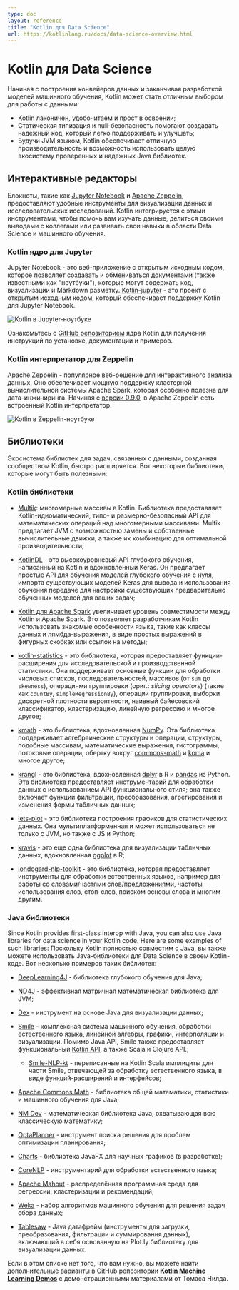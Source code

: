 ```yaml
---
type: doc
layout: reference
title: "Kotlin для Data Science"
url: https://kotlinlang.ru/docs/data-science-overview.html
---
```

      
<!-- При переводе статьи оригинальная версия была от 06 December 2021 -->

<!-- # Kotlin for data science -->
# Kotlin для Data Science

<!-- From building data pipelines to productionizing machine learning models, Kotlin can be a great choice for 
working with data: -->
Начиная с построения конвейеров данных и заканчивая разработкой моделей машинного обучения, Kotlin может стать отличным
выбором для работы с данными:

<!-- * Kotlin is concise, readable, and easy to learn.
* Static typing and null safety help create reliable, maintainable code that is easy to troubleshoot. 
* Being a JVM language, Kotlin gives you great performance and an ability to leverage an entire ecosystem 
of tried and true Java libraries. -->

* Kotlin лаконичен, удобочитаем и прост в освоении;
* Статическая типизация и null-безопасность помогают создавать надежный код, который легко поддерживать и улучшать;
* Будучи JVM языком, Kotlin обеспечивает отличную производительность и возможность использовать целую экосистему
проверенных и надежных Java библиотек.

<a name="interactive-editors"></a>

<!-- ## Interactive editors -->
## Интерактивные редакторы

<!-- Notebooks such as [Jupyter Notebook](https://jupyter.org/) and [Apache Zeppelin](https://zeppelin.apache.org/) provide 
convenient tools for data visualization and exploratory research.
Kotlin integrates with these tools to help you explore data, share your findings with 
colleagues, or build up your data science and machine learning skills. -->
Блокноты, такие как [Jupyter Notebook](https://jupyter.org/) и [Apache Zeppelin](https://zeppelin.apache.org/),
предоставляют удобные инструменты для визуализации данных и исследовательских исследований. Kotlin интегрируется с этими
инструментами, чтобы помочь вам изучать данные, делиться своими выводами с коллегами или развивать свои навыки в области
Data Science и машинного обучения.

<a name="jupyter-kotlin-kernel"></a>

<!-- ### Jupyter Kotlin kernel -->
### Kotlin ядро для Jupyter

<!-- The Jupyter Notebook is an open-source web application that allows you to create and share documents 
(aka "notebooks") that can contain code, visualizations, and Markdown text. 
[Kotlin-jupyter](https://github.com/Kotlin/kotlin-jupyter) is an open source project that brings Kotlin 
support to Jupyter Notebook. -->
Jupyter Notebook - это веб-приложение с открытым исходным кодом, которое позволяет создавать и обмениваться документами
(также известными как "ноутбуки"), которые могут содержать код, визуализации и Markdown разметку.
[Kotlin-jupyter](https://github.com/Kotlin/kotlin-jupyter) - это проект с открытым исходным кодом, который обеспечивает
поддержку Kotlin для Jupyter Notebook.

<img src="https://kotlinlang.org/docs/images/kotlin-jupyter-kernel.png" alt="Kotlin в Jupyter-ноутбуке" title="Kotlin в Jupyter-ноутбуке">

<!-- Check out Kotlin kernel's [GitHub repo](https://github.com/Kotlin/kotlin-jupyter) for installation 
instructions, documentation, and examples. -->
Ознакомьтесь с [GitHub репозиторием](https://github.com/Kotlin/kotlin-jupyter) ядра Kotlin для получения инструкций по
установке, документации и примеров.

<a name="zeppelin-kotlin-interpreter"></a>

<!-- ### Zeppelin Kotlin interpreter -->
### Kotlin интерпретатор для Zeppelin

<!-- Apache Zeppelin is a popular web-based solution for interactive data analytics. It provides strong support 
for the Apache Spark cluster computing system, which is particularly useful for data engineering. 
Starting from [version 0.9.0](https://zeppelin.apache.org/docs/0.9.0-preview1/), Apache Zeppelin comes with 
bundled Kotlin interpreter. -->
Apache Zeppelin - популярное веб-решение для интерактивного анализа данных. Оно обеспечивает мощную поддержку кластерной
вычислительной системы Apache Spark, которая особенно полезна для дата-инжиниринга. Начиная с [версии 0.9.0](https://zeppelin.apache.org/docs/0.9.0-preview1/),
в Apache Zeppelin есть встроенный Kotlin интерпретатор.

<img src="https://kotlinlang.org/docs/images/kotlin-zeppelin-interpreter.png" alt="Kotlin в Zeppelin-ноутбуке" title="Kotlin в Zeppelin-ноутбуке">

<a name="libraries"></a>

<!-- ## Libraries -->
## Библиотеки

<!-- The ecosystem of libraries for data-related tasks created by the Kotlin community is rapidly expanding. 
Here are some libraries that you may find useful: -->
Экосистема библиотек для задач, связанных с данными, созданная сообществом Kotlin, быстро расширяется. Вот некоторые
библиотеки, которые могут быть полезными:

<a name="kotlin-libraries"></a>

<!-- ### Kotlin libraries -->
### Kotlin библиотеки

<!-- * [Multik](https://github.com/Kotlin/multik): multidimensional arrays in Kotlin. The library provides Kotlin-idiomatic, 
  type- and dimension-safe API for mathematical operations over multidimensional arrays. Multik offers swappable 
  JVM and native computational engines, and a combination of the two for optimal performance.

* [KotlinDL](https://github.com/jetbrains/kotlindl) is a high-level Deep Learning API written in Kotlin and inspired
  by Keras. It offers simple APIs for training deep learning models from scratch, importing existing Keras models
  for inference, and leveraging transfer learning for tweaking existing pre-trained models to your tasks.

* [Kotlin for Apache Spark](https://github.com/JetBrains/kotlin-spark-api) adds a missing layer of compatibility between
  Kotlin and Apache Spark. It allows Kotlin developers to use familiar language features such as data classes, and
  lambda expressions as simple expressions in curly braces or method references.

* [kotlin-statistics](https://github.com/thomasnield/kotlin-statistics) is a library providing extension functions for 
exploratory and production statistics. It supports basic numeric list/sequence/array functions (from `sum` to `skewness`),
slicing operators (such as `countBy`, `simpleRegressionBy`), binning operations, discrete PDF sampling,
naive bayes classifier, clustering, linear regression, and much more.

* [kmath](https://github.com/mipt-npm/kmath) is a library inspired by [NumPy](https://numpy.org/).
This library supports algebraic structures and operations, array-like structures, math expressions, histograms,
streaming operations, a wrapper around [commons-math](https://commons.apache.org/proper/commons-math/) and
[koma](https://github.com/kyonifer/koma), and more.

* [krangl](https://github.com/holgerbrandl/krangl) is a library inspired by R's [dplyr](https://dplyr.tidyverse.org/)
and Python's [pandas](https://pandas.pydata.org/). This library provides functionality for data manipulation using
a functional-style API; it also includes functions for filtering, transforming, aggregating, and reshaping tabular data.

* [lets-plot](https://github.com/JetBrains/lets-plot) is a plotting library for statistical data written in Kotlin.
Lets-Plot is multiplatform and can be used not only with JVM, but also with JS and Python. 

* [kravis](https://github.com/holgerbrandl/kravis) is another library for the visualization of tabular data inspired by
R's [ggplot](https://ggplot2.tidyverse.org/).

* [londogard-nlp-toolkit](https://github.com/londogard/londogard-nlp-toolkit/) is a library that provides utilities when working with natural language processing such as word/subword/sentence embeddings, word-frequencies, stopwords, stemming, and much more. -->

* [Multik](https://github.com/Kotlin/multik): многомерные массивы в Kotlin. Библиотека предоставляет
Kotlin-идиоматический, типо- и размерно-безопасный API для математических операций над многомерными массивами. Multik
предлагает JVM с возможностью замены и собственные вычислительные движки, а также их комбинацию для оптимальной
производительности;

* [KotlinDL](https://github.com/jetbrains/kotlindl) - это высокоуровневый API глубокого обучения, написанный на Kotlin
и вдохновленный Keras. Он предлагает простые API для обучения моделей глубокого обучения с нуля, импорта существующих
моделей Keras для вывода и использования обучения передаче для настройки существующих предварительно обученных моделей
для ваших задач;

* [Kotlin для Apache Spark](https://github.com/JetBrains/kotlin-spark-api) увеличивает уровень совместимости между
Kotlin и Apache Spark. Это позволяет разработчикам Kotlin использовать знакомые особенности языка, такие как классы
данных и лямбда-выражения, в виде простых выражений в фигурных скобках или ссылок на методы;

* [kotlin-statistics](https://github.com/thomasnield/kotlin-statistics) - это библиотека, которая предоставляет функции-расширения для исследовательской и производственной статистики. Она поддерживает основные функции для обработки числовых списков, последовательностей, массивов (от `sum` до `skewness`), операциями группировки (ориг.: *slicing operators*) (такие как `countBy`, `simpleRegressionBy`), операции группировки, выборки дискретной плотности вероятности, наивный байесовский классификатор, кластеризацию, линейную регрессию и многое другое;

* [kmath](https://github.com/mipt-npm/kmath) - это библиотека, вдохновленная [NumPy](https://numpy.org/). Эта библиотека
поддерживает алгебраические структуры и операции, структуры, подобные массивам, математические выражения, гистограммы,
потоковые операции, обертку вокруг [commons-math](https://commons.apache.org/proper/commons-math/) и [koma](https://github.com/kyonifer/koma)
и многое другое;

* [krangl](https://github.com/holgerbrandl/krangl) - это библиотека, вдохновленная [dplyr](https://dplyr.tidyverse.org/)
в R и [pandas](https://pandas.pydata.org/) из Python. Эта библиотека предоставляет инструментарий для обработки данных с
использованием API функционального стиля; она также включает функции фильтрации, преобразования, агрегирования и
изменения формы табличных данных;

* [lets-plot](https://github.com/JetBrains/lets-plot) - это библиотека построения графиков для статистических данных.
Она мультиплатформенная и может использоваться не только с JVM, но также с JS и Python;

* [kravis](https://github.com/holgerbrandl/kravis)  - это еще одна библиотека для визуализации табличных данных,
вдохновленная [ggplot](https://ggplot2.tidyverse.org/) в R;

* [londogard-nlp-toolkit](https://github.com/londogard/londogard-nlp-toolkit/) - это библиотека, которая предоставляет инструменты для обработки естественных языков, например для работы со словами/частями слов/предложениями, частоты использования слов, стоп-слов, поиском основы слова и многим другим.

<a name="java-libraries"></a>

<!-- ### Java libraries -->
### Java библиотеки

Since Kotlin provides first-class interop with Java, you can also use Java libraries for data science in your Kotlin code.
Here are some examples of such libraries:
Поскольку Kotlin полностью совместим с Java, вы также можете использовать Java-библиотеки для Data Science в своем
Kotlin-коде. Вот несколько примеров таких библиотек:

<!-- * [DeepLearning4J](https://deeplearning4j.org/) - a deep learning library for Java

* [ND4J](https://github.com/deeplearning4j/nd4j) - an efficient matrix math library for JVM

* [Dex](https://github.com/PatMartin/Dex) - a Java-based data visualization tool

* [Smile](https://github.com/haifengl/smile) - a comprehensive machine learning, natural language processing,
linear algebra, graph, interpolation, and visualization system. Besides Java API, Smile also provides a functional
[Kotlin API](https://haifengl.github.io/api/kotlin/smile-kotlin/index.html) along with Scala and Clojure API.
  * [Smile-NLP-kt](https://github.com/londogard/smile-nlp-kt) - a Kotlin rewrite of the Scala implicits for the natural
    language processing part of Smile in the format of extension functions and interfaces.

* [Apache Commons Math](https://commons.apache.org/proper/commons-math/) - a general math, statistics, and machine learning
library for Java

* [NM Dev](https://nm.dev/) - a Java mathematical library that covers all of classical mathematics.

* [OptaPlanner](https://www.optaplanner.org/) - a solver utility for optimization planning problems

* [Charts](https://github.com/HanSolo/charts) - a scientific JavaFX charting library in development

* [CoreNLP](https://stanfordnlp.github.io/CoreNLP/) - a natural language processing toolkit

* [Apache Mahout](https://mahout.apache.org/) - a distributed framework for regression, clustering and recommendation

* [Weka](https://www.cs.waikato.ac.nz/ml/index.html) - a collection of machine learning algorithms for data mining tasks

* [Tablesaw](https://github.com/jtablesaw/tablesaw) - a Java dataframe. It includes a visualization library based on Plot.ly -->

* [DeepLearning4J](https://deeplearning4j.org/) - библиотека глубокого обучения для Java;

* [ND4J](https://github.com/deeplearning4j/nd4j) - эффективная матричная математическая библиотека для JVM;

* [Dex](https://github.com/PatMartin/Dex) - инструмент на основе Java для визуализации данных;

* [Smile](https://github.com/haifengl/smile) - комплексная система машинного обучения, обработки естественного языка,
линейной алгебры, графики, интерполяции и визуализации. Помимо Java API, Smile также предоставляет функциональный
[Kotlin API](https://haifengl.github.io/api/kotlin/smile-kotlin/index.html), а также Scala и Clojure API.;
  * [Smile-NLP-kt](https://github.com/londogard/smile-nlp-kt) - переписанные на Kotlin Scala имплициты для части Smile, отвечающей за обработку естественного языка, в виде функций-расширений и интерфейсов;

* [Apache Commons Math](https://commons.apache.org/proper/commons-math/) - библиотека общей математики, статистики и
машинного обучения для Java;

* [NM Dev](https://nm.dev/) - математическая библиотека Java, охватывающая всю классическую математику;

* [OptaPlanner](https://www.optaplanner.org/) - инструмент поиска решения для проблем оптимизации планирования;

* [Charts](https://github.com/HanSolo/charts) - библиотека JavaFX для научных графиков (в разработке);

* [CoreNLP](https://stanfordnlp.github.io/CoreNLP/) - инструментарий для обработки естественного языка;

* [Apache Mahout](https://mahout.apache.org/) - распределённая программная среда для регрессии, кластеризации и рекомендаций;

* [Weka](https://www.cs.waikato.ac.nz/ml/index.html) - набор алгоритмов машинного обучения для решения задач сбора данных;

* [Tablesaw](https://github.com/jtablesaw/tablesaw) - Java датафрейм (инструменты для загрузки, преобразования,
фильтрации и суммирования данных), включающий в себя основанную на Plot.ly библиотеку
для визуализации данных.

<!-- If this list doesn’t cover your needs, you can find more options in the 
**[Kotlin Machine Learning Demos](https://github.com/thomasnield/kotlin-machine-learning-demos)** GitHub repository with showcases from Thomas Nield. -->
Если в этом списке нет того, что вам нужно, вы можете найти дополнительные варианты в GitHub репозитории
**[Kotlin Machine Learning Demos](https://github.com/thomasnield/kotlin-machine-learning-demos)** с демонстрационными
материалами от Томаса Нилда.
